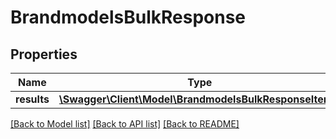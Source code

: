 # BrandmodelsBulkResponse

## Properties
Name | Type | Description | Notes
------------ | ------------- | ------------- | -------------
**results** | [**\Swagger\Client\Model\BrandmodelsBulkResponseItem[]**](BrandmodelsBulkResponseItem.md) |  | [optional] 

[[Back to Model list]](../README.md#documentation-for-models) [[Back to API list]](../README.md#documentation-for-api-endpoints) [[Back to README]](../README.md)


